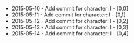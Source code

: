 - 2015-05-10 - Add commit for character: l - [0,0]
- 2015-05-11 - Add commit for character: l - [0,1]
- 2015-05-12 - Add commit for character: l - [0,2]
- 2015-05-13 - Add commit for character: l - [0,3]
- 2015-05-14 - Add commit for character: l - [0,4]
